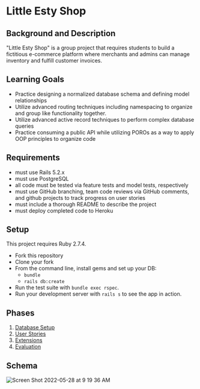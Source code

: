 # Little Esty Shop

## Background and Description

"Little Esty Shop" is a group project that requires students to build a fictitious e-commerce platform where merchants and admins can manage inventory and fulfill customer invoices.

## Learning Goals
- Practice designing a normalized database schema and defining model relationships
- Utilize advanced routing techniques including namespacing to organize and group like functionality together.
- Utilize advanced active record techniques to perform complex database queries
- Practice consuming a public API while utilizing POROs as a way to apply OOP principles to organize code

## Requirements
- must use Rails 5.2.x
- must use PostgreSQL
- all code must be tested via feature tests and model tests, respectively
- must use GitHub branching, team code reviews via GitHub comments, and github projects to track progress on user stories
- must include a thorough README to describe the project
- must deploy completed code to Heroku

## Setup

This project requires Ruby 2.7.4.

* Fork this repository
* Clone your fork
* From the command line, install gems and set up your DB:
    * `bundle`
    * `rails db:create`
* Run the test suite with `bundle exec rspec`.
* Run your development server with `rails s` to see the app in action.

## Phases

1. [Database Setup](./doc/db_setup.md)
1. [User Stories](./doc/user_stories.md)
1. [Extensions](./doc/extensions.md)
1. [Evaluation](./doc/evaluation.md)

## Schema
![Screen Shot 2022-05-28 at 9 19 36 AM](https://user-images.githubusercontent.com/99001315/170831688-d68eef28-948e-4936-9bdc-933f5b27e8ea.png)
